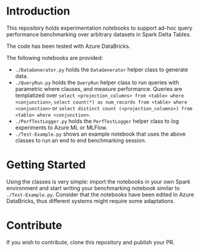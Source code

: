 # Introduction 

This repository holds experimentation notebooks to support ad-hoc query performance benchmarking over arbitrary datasets in Spark Delta Tables.

The code has been tested with Azure DataBricks. 

The following notebooks are provided:
- `./DataGenerator.py` holds the `DataGenerator` helper class to generate data.
- `./QueryRun.py` holds the `QueryRun` helper class to run queries with parametric where clauses, and measure performance. Queries are templatized over `select <projection_columns> from <table> where <conjunction>`, `select count(*) as num_records from <table> where <conjunction>` or `select distinct count (<projection_columns>) from <table> where <conjunction>`.
- `./PerfTestLogger.py` holds the `PerfTestLogger` helper class to log experiments to Azure ML or MLFlow.
- `./Test-Example.py` shows an example notebook that uses the above classes to run an end to end benchmarking session. 

# Getting Started

Using the classes is very simple: import the notebooks in your own Spark environment and start writing your benchmarking notebook similar to `./Test-Example.py`. Consider that the notebooks have been edited in Azure DataBricks, thus different systems might require some adaptations.

# Contribute
If you wish to contribute, clone this repository and publish your PR.